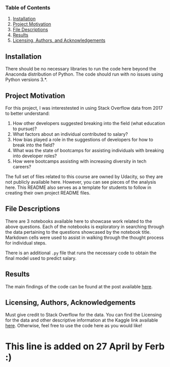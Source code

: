 
### Table of Contents

1. [Installation](#installation)
2. [Project Motivation](#motivation)
3. [File Descriptions](#files)
4. [Results](#results)
5. [Licensing, Authors, and Acknowledgements](#licensing)

## Installation <a name="installation"></a>

There should be no necessary libraries to run the code here beyond the Anaconda distribution of Python.  The code should run with no issues using Python versions 3.*.

## Project Motivation<a name="motivation"></a>

For this project, I was interestested in using Stack Overflow data from 2017 to better understand:

1. How other developers suggested breaking into the field (what education to pursue)?
2. What factors about an individual contributed to salary?
3. How bias played a role in the suggestions of developers for how to break into the field?
4. What was the state of bootcamps for assisting individuals with breaking into developer roles?
5. How were bootcamps assisting with increasing diversity in tech careers?

The full set of files related to this course are owned by Udacity, so they are not publicly available here.  However, you can see pieces of the analysis here.  This README also serves as a template for students to follow in creating their own project README files.


## File Descriptions <a name="files"></a>

There are 3 notebooks available here to showcase work related to the above questions.  Each of the notebooks is exploratory in searching through the data pertaining to the questions showcased by the notebook title.  Markdown cells were used to assist in walking through the thought process for individual steps.  

There is an additional `.py` file that runs the necessary code to obtain the final model used to predict salary.

## Results<a name="results"></a>

The main findings of the code can be found at the post available [here](https://medium.com/@josh_2774/how-do-you-become-a-developer-5ef1c1c68711).

## Licensing, Authors, Acknowledgements<a name="licensing"></a>

Must give credit to Stack Overflow for the data.  You can find the Licensing for the data and other descriptive information at the Kaggle link available [here](https://www.kaggle.com/stackoverflow/so-survey-2017/data).  Otherwise, feel free to use the code here as you would like! 

# This line is added on 27 April by Ferb :) 
